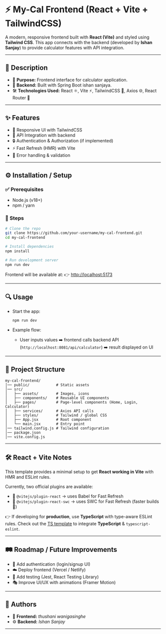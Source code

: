 # ⚡ My-Cal Frontend (React + Vite + TailwindCSS)

A modern, responsive frontend built with **React (Vite)** and styled using **Tailwind CSS**.
This app connects with the backend (developed by **Ishan Sanjay**) to provide calculator features with API integration.

---

## 📝 Description

* 📌 **Purpose:** Frontend interface for calculator application.
* 🔗 **Backend:** Built with Spring Boot ishan sanjaya.
* 🛠 **Technologies Used:** React ⚛️, Vite ⚡, TailwindCSS 🎨, Axios 🌐, React Router 🚦

---

## ✨ Features

* 🎨 Responsive UI with TailwindCSS
* 🔗 API Integration with backend
* 🔒 Authentication & Authorization (if implemented)
* ⚡ Fast Refresh (HMR) with Vite
* 🛑 Error handling & validation

---

## ⚙️ Installation / Setup

### ✅ Prerequisites

* Node.js (v18+)
* npm / yarn

### 🚀 Steps

```bash
# Clone the repo
git clone https://github.com/your-username/my-cal-frontend.git
cd my-cal-frontend

# Install dependencies
npm install

# Run development server
npm run dev
```

Frontend will be available at: 👉 [http://localhost:5173](http://localhost:5173)

---

## 🔍 Usage

* Start the app:

  ```bash
  npm run dev
  ```
* Example flow:

  * User inputs values ➡️ frontend calls backend API (`http://localhost:8081/api/calculator`) ➡️ result displayed on UI

---

## 📂 Project Structure

```
my-cal-frontend/
│── public/            # Static assets
│── src/
│   ├── assets/        # Images, icons
│   ├── components/    # Reusable UI components
│   ├── pages/         # Page-level components (Home, Login, Calculator)
│   ├── services/      # Axios API calls
│   ├── styles/        # Tailwind / global CSS
│   ├── App.jsx        # Root component
│   └── main.jsx       # Entry point
│── tailwind.config.js # Tailwind configuration
│── package.json
│── vite.config.js
```

---

## 🛠 React + Vite Notes

This template provides a minimal setup to get **React working in Vite** with HMR and ESLint rules.

Currently, two official plugins are available:

* 🔹 `@vitejs/plugin-react` → uses Babel for Fast Refresh
* 🔹 `@vitejs/plugin-react-swc` → uses SWC for Fast Refresh (faster builds 🚀)

👉 If developing for **production**, use **TypeScript** with type-aware ESLint rules.
Check out the [TS template](https://vitejs.dev/guide/) to integrate **TypeScript** & `typescript-eslint`.

---

## 🛤 Roadmap / Future Improvements

* 🔐 Add authentication (login/signup UI)
* ☁️ Deploy frontend (Vercel / Netlify)
* 🧪 Add testing (Jest, React Testing Library)
* 🎭 Improve UI/UX with animations (Framer Motion)



---

## 👥 Authors

* 🎨 **Frontend:** *thushani wanigasinghe*
* ⚙️ **Backend:** *Ishan Sanjay*

---

